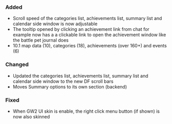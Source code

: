 <p><h3>Added</h3></p>
<ul>
<li>Scroll speed of the categories list, achievements list, summary list and calendar side window is now adjustable</li>
<li>The tooltip opened by clicking an achievement link from chat for example now has a a clickable link to open the achievement window like the battle pet journal does</li>
<li>10.1 map data (10), categories (18), achievements (over 160+) and events (6)</li>
</ul>
<p><h3>Changed</h3></p>
<ul>
<li>Updated the categories list, achievements list, summary list and calendar side window to the new DF scroll bars</li>
<li>Moves Summary options to its own section (backend)</li>
</ul>
<p><h3>Fixed</h3></p>
<ul>
<li>When GW2 UI skin is enable, the right click menu button (if shown) is now also skinned</li>
</ul>
